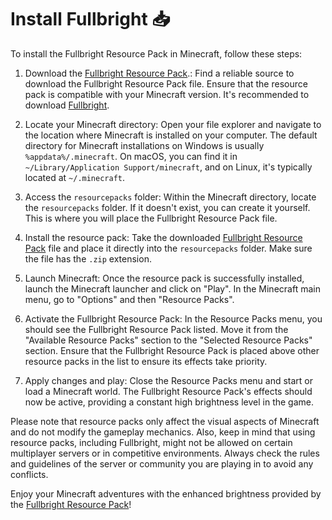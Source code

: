 # Install Fullbright 📥

To install the Fullbright Resource Pack in Minecraft, follow these steps:

1. Download the [Fullbright Resource Pack](https://worldresourcepack.com/resource-packs/fullbright/#fullbright-download).: Find a reliable source to download the Fullbright Resource Pack file. Ensure that the resource pack is compatible with your Minecraft version. It's recommended to download [Fullbright](https://worldresourcepack.com/resource-packs/fullbright/#fullbright-download).

2. Locate your Minecraft directory: Open your file explorer and navigate to the location where Minecraft is installed on your computer. The default directory for Minecraft installations on Windows is usually ``%appdata%/.minecraft``. On macOS, you can find it in ``~/Library/Application Support/minecraft``, and on Linux, it's typically located at ``~/.minecraft``.

3. Access the `resourcepacks` folder: Within the Minecraft directory, locate the `resourcepacks` folder. If it doesn't exist, you can create it yourself. This is where you will place the Fullbright Resource Pack file.

4. Install the resource pack: Take the downloaded [Fullbright Resource Pack](https://worldresourcepack.com/resource-packs/fullbright/#fullbright-download) file and place it directly into the `resourcepacks` folder. Make sure the file has the `.zip` extension.

5. Launch Minecraft: Once the resource pack is successfully installed, launch the Minecraft launcher and click on "Play". In the Minecraft main menu, go to "Options" and then "Resource Packs".

6. Activate the Fullbright Resource Pack: In the Resource Packs menu, you should see the Fullbright Resource Pack listed. Move it from the "Available Resource Packs" section to the "Selected Resource Packs" section. Ensure that the Fullbright Resource Pack is placed above other resource packs in the list to ensure its effects take priority.

7. Apply changes and play: Close the Resource Packs menu and start or load a Minecraft world. The Fullbright Resource Pack's effects should now be active, providing a constant high brightness level in the game.

Please note that resource packs only affect the visual aspects of Minecraft and do not modify the gameplay mechanics. Also, keep in mind that using resource packs, including Fullbright, might not be allowed on certain multiplayer servers or in competitive environments. Always check the rules and guidelines of the server or community you are playing in to avoid any conflicts.

Enjoy your Minecraft adventures with the enhanced brightness provided by the [Fullbright Resource Pack](https://worldresourcepack.com/resource-packs/fullbright/#fullbright-download)!